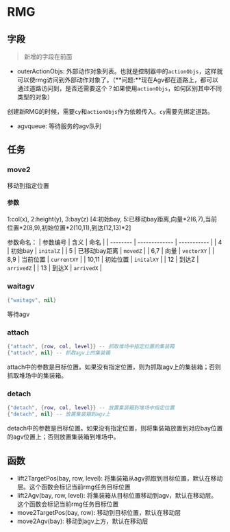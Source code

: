 # RMG
## 字段

> 新增的字段在前面

- outerActionObjs: 外部动作对象列表。也就是控制器中的`actionObjs`，这样就可以使rmg访问到外部动作对象了。（**问题:**现在Agv都在道路上，都可以通过道路访问到，是否还需要这个？如果使用`actionObjs`，如何区别其中不同类型的对象）

创建新RMG的时候，需要`cy`和`actionObjs`作为依赖传入。`cy`需要先绑定道路。

- agvqueue: 等待服务的agv队列

## 任务
### move2
移动到指定位置

#### 参数
1:col(x), 2:height(y), 3:bay(z)
[4:初始bay, 5:已移动bay距离,向量\*2(6,7),当前位置\*2(8,9),初始位置\*2(10,11),到达(12,13)\*2]

参数命名：
| 参数编号 | 含义          | 命名        |
| -------- | ------------- | ----------- |
| 4        | 初始bay       | `initalZ`   |
| 5        | 已移动bay距离 | `movedZ`    |
| 6,7      | 向量          | `vectorXY`  |
| 8,9      | 当前位置      | `currentXY` |
| 10,11    | 初始位置      | `initalXY`  |
| 12       | 到达Z         | `arrivedZ`  |
| 13       | 到达X         | `arrivedX`  |

### waitagv
```lua
{"waitagv", nil}
```
等待agv

### attach
```lua
{"attach", {row, col, level}} -- 抓取堆场中指定位置的集装箱
{"attach", nil} -- 抓取agv上的集装箱
```
attach中的参数是目标位置。如果没有指定位置，则为抓取agv上的集装箱；否则抓取堆场中的集装箱。

### detach
```lua
{"detach", {row, col, level}} -- 放置集装箱到堆场中指定位置
{"detach", nil} -- 放置集装箱到agv上
```
detach中的参数是目标位置。如果没有指定位置，则将集装箱放置到对应bay位置的agv位置上；否则放置集装箱到堆场中。

## 函数
- lift2TargetPos(bay, row, level): 将集装箱从agv抓取到目标位置，默认在移动层。这个函数会标记当前rmg任务目标位置
- lift2Agv(bay, row, level): 将集装箱从目标位置移动到agv，默认在移动层。这个函数会标记当前rmg任务目标位置
- move2TargetPos(bay, row): 移动到目标位置，默认在移动层
- move2Agv(bay): 移动到agv上方，默认在移动层